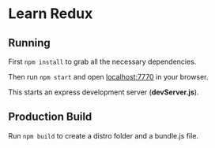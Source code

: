 # Learn Redux

## Running

First `npm install` to grab all the necessary dependencies. 

Then run `npm start` and open <localhost:7770> in your browser.

This starts an express development server (**devServer.js**).

## Production Build

Run `npm build` to create a distro folder and a bundle.js file.

